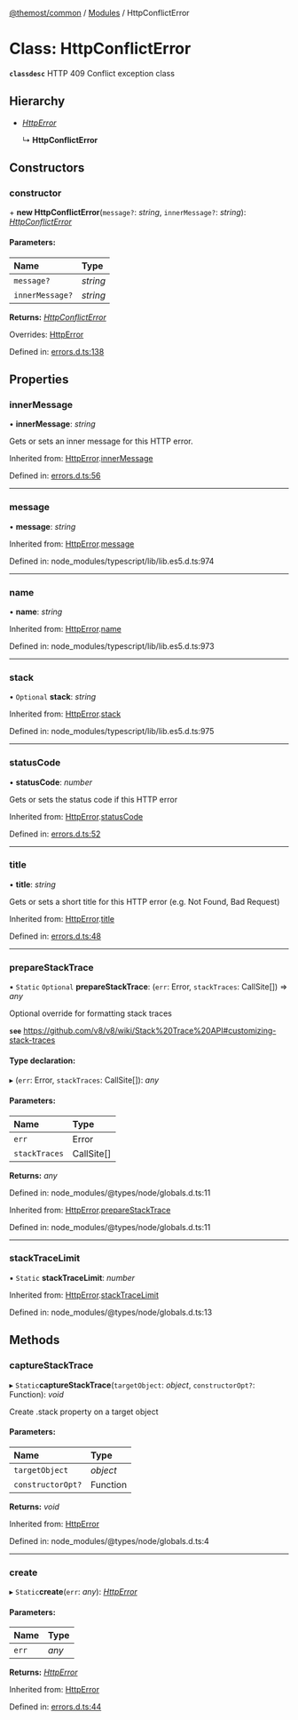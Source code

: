 [@themost/common](../README.md) / [Modules](../modules.md) / HttpConflictError

# Class: HttpConflictError

**`classdesc`** HTTP 409 Conflict exception class

## Hierarchy

* [*HttpError*](httperror.md)

  ↳ **HttpConflictError**

## Constructors

### constructor

\+ **new HttpConflictError**(`message?`: *string*, `innerMessage?`: *string*): [*HttpConflictError*](httpconflicterror.md)

#### Parameters:

Name | Type |
:------ | :------ |
`message?` | *string* |
`innerMessage?` | *string* |

**Returns:** [*HttpConflictError*](httpconflicterror.md)

Overrides: [HttpError](httperror.md)

Defined in: [errors.d.ts:138](https://github.com/themost-framework/themost-common/blob/580db67/errors.d.ts#L138)

## Properties

### innerMessage

• **innerMessage**: *string*

Gets or sets an inner message for this HTTP error.

Inherited from: [HttpError](httperror.md).[innerMessage](httperror.md#innermessage)

Defined in: [errors.d.ts:56](https://github.com/themost-framework/themost-common/blob/580db67/errors.d.ts#L56)

___

### message

• **message**: *string*

Inherited from: [HttpError](httperror.md).[message](httperror.md#message)

Defined in: node_modules/typescript/lib/lib.es5.d.ts:974

___

### name

• **name**: *string*

Inherited from: [HttpError](httperror.md).[name](httperror.md#name)

Defined in: node_modules/typescript/lib/lib.es5.d.ts:973

___

### stack

• `Optional` **stack**: *string*

Inherited from: [HttpError](httperror.md).[stack](httperror.md#stack)

Defined in: node_modules/typescript/lib/lib.es5.d.ts:975

___

### statusCode

• **statusCode**: *number*

Gets or sets the status code if this HTTP error

Inherited from: [HttpError](httperror.md).[statusCode](httperror.md#statuscode)

Defined in: [errors.d.ts:52](https://github.com/themost-framework/themost-common/blob/580db67/errors.d.ts#L52)

___

### title

• **title**: *string*

Gets or sets a short title for this HTTP error (e.g. Not Found, Bad Request)

Inherited from: [HttpError](httperror.md).[title](httperror.md#title)

Defined in: [errors.d.ts:48](https://github.com/themost-framework/themost-common/blob/580db67/errors.d.ts#L48)

___

### prepareStackTrace

▪ `Static` `Optional` **prepareStackTrace**: (`err`: Error, `stackTraces`: CallSite[]) => *any*

Optional override for formatting stack traces

**`see`** https://github.com/v8/v8/wiki/Stack%20Trace%20API#customizing-stack-traces

#### Type declaration:

▸ (`err`: Error, `stackTraces`: CallSite[]): *any*

#### Parameters:

Name | Type |
:------ | :------ |
`err` | Error |
`stackTraces` | CallSite[] |

**Returns:** *any*

Defined in: node_modules/@types/node/globals.d.ts:11

Inherited from: [HttpError](httperror.md).[prepareStackTrace](httperror.md#preparestacktrace)

Defined in: node_modules/@types/node/globals.d.ts:11

___

### stackTraceLimit

▪ `Static` **stackTraceLimit**: *number*

Inherited from: [HttpError](httperror.md).[stackTraceLimit](httperror.md#stacktracelimit)

Defined in: node_modules/@types/node/globals.d.ts:13

## Methods

### captureStackTrace

▸ `Static`**captureStackTrace**(`targetObject`: *object*, `constructorOpt?`: Function): *void*

Create .stack property on a target object

#### Parameters:

Name | Type |
:------ | :------ |
`targetObject` | *object* |
`constructorOpt?` | Function |

**Returns:** *void*

Inherited from: [HttpError](httperror.md)

Defined in: node_modules/@types/node/globals.d.ts:4

___

### create

▸ `Static`**create**(`err`: *any*): [*HttpError*](httperror.md)

#### Parameters:

Name | Type |
:------ | :------ |
`err` | *any* |

**Returns:** [*HttpError*](httperror.md)

Inherited from: [HttpError](httperror.md)

Defined in: [errors.d.ts:44](https://github.com/themost-framework/themost-common/blob/580db67/errors.d.ts#L44)
